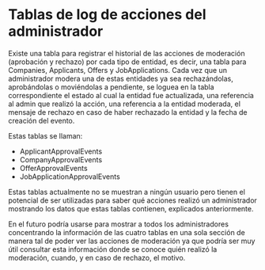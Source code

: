# Tablas de log de acciones del administrador

Existe una tabla para registrar el historial de las acciones de moderación 
(aprobación y rechazo) por cada tipo de entidad, es decir, una tabla para 
Companies, Applicants, Offers y JobApplications. 
Cada vez que un administrador modera una de estas entidades ya sea rechazándolas, 
aprobándolas o moviéndolas a pendiente, se loguea en la tabla correspondiente 
el estado al cual la entidad fue actualizada, una referencia al admin que 
realizó la acción, una referencia a la entidad moderada, el mensaje de rechazo 
en caso de haber rechazado la entidad y la fecha de creación del evento.

Estas tablas se llaman:
 * ApplicantApprovalEvents
 * CompanyApprovalEvents
 * OfferApprovalEvents
 * JobApplicationApprovalEvents

Estas tablas actualmente no se muestran a ningún usuario pero tienen el
potencial de ser utilizadas para saber qué acciones realizó un administrador mostrando 
los datos que estas tablas contienen, explicados anteriormente.  

En el futuro podría usarse para mostrar a todos los administradores concentrando 
la información de las cuatro tablas en una sola sección de manera tal de poder ver 
las acciones de moderación ya que podría ser muy útil consultar esta
información donde se conoce quién realizó la moderación, cuando, y en caso de 
rechazo, el motivo.
